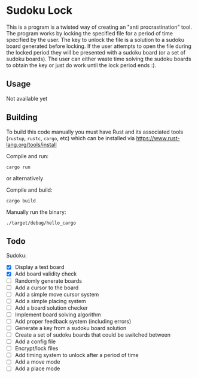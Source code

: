# Sudoku Lock

This is a program is a twisted way of creating an "anti procrastination" tool. The program works by locking the specified file for a period of time specified by the user. The key to unlock the file is a solution to a sudoku board generated before locking. If the user attempts to open the file during the locked period they will be presented with a sudoku board (or a set of sudoku boards). The user can either waste time solving the sudoku boards to obtain the key or just do work until the lock period ends :).

## Usage

Not available yet

## Building

To build this code manually you must have Rust and its associated tools (`rustup`, `rustc`, `cargo`, etc) which can be installed via https://www.rust-lang.org/tools/install

Compile and run:

```
cargo run
```

or alternatively

Compile and build:

```
cargo build
```

Manually run the binary:

```
./target/debug/hello_cargo
```

## Todo

Sudoku:

-   [x] Display a test board
-   [x] Add board validity check
-   [ ] Randomly generate boards
-   [ ] Add a cursor to the board
-   [ ] Add a simple move cursor system
-   [ ] Add a simple placing system
-   [ ] Add a board solution checker
-   [ ] Implement board solving algorithm
-   [ ] Add proper feedback system (including errors)
-   [ ] Generate a key from a sudoku board solution
-   [ ] Create a set of sudoku boards that could be switched between
-   [ ] Add a config file
-   [ ] Encrypt/lock files
-   [ ] Add timing system to unlock after a period of time
-   [ ] Add a move mode
-   [ ] Add a place mode
